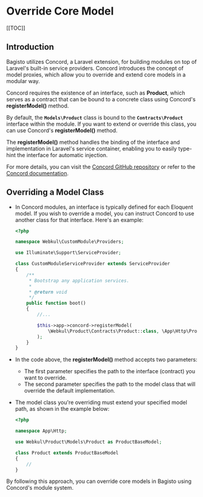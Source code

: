 # Override Core Model

[[TOC]]

## Introduction

Bagisto utilizes Concord, a Laravel extension, for building modules on top of Laravel's built-in service providers. Concord introduces the concept of model proxies, which allow you to override and extend core models in a modular way.

Concord requires the existence of an interface, such as **Product**, which serves as a contract that can be bound to a concrete class using Concord's **registerModel()** method.

By default, the **`Models\Product`** class is bound to the **`Contracts\Product`** interface within the module. If you want to extend or override this class, you can use Concord's **registerModel()** method.

The **registerModel()** method handles the binding of the interface and implementation in Laravel's service container, enabling you to easily type-hint the interface for automatic injection.

For more details, you can visit the [Concord GitHub repository](https://github.com/artkonekt/concord) or refer to the [Concord documentation](https://artkonekt.github.io/concord/#/).

## Overriding a Model Class

- In Concord modules, an interface is typically defined for each Eloquent model. If you wish to override a model, you can instruct Concord to use another class for that interface. Here's an example:

  ```php
  <?php

  namespace Webkul\CustomModule\Providers;

  use Illuminate\Support\ServiceProvider;

  class CustomModuleServiceProvider extends ServiceProvider
  {
      /**
       * Bootstrap any application services.
       *
       * @return void
       */
      public function boot()
      {
          //...

          $this->app->concord->registerModel(
              \Webkul\Product\Contracts\Product::class, \App\Http\Product::class
          );
      }
  }
  ```

- In the code above, the **registerModel()** method accepts two parameters:

  - The first parameter specifies the path to the interface (contract) you want to override.
  - The second parameter specifies the path to the model class that will override the default implementation.

- The model class you're overriding must extend your specified model path, as shown in the example below:

  ```php
  <?php

  namespace App\Http;

  use Webkul\Product\Models\Product as ProductBaseModel;

  class Product extends ProductBaseModel
  {
      //
  }
  ```

By following this approach, you can override core models in Bagisto using Concord's module system.
